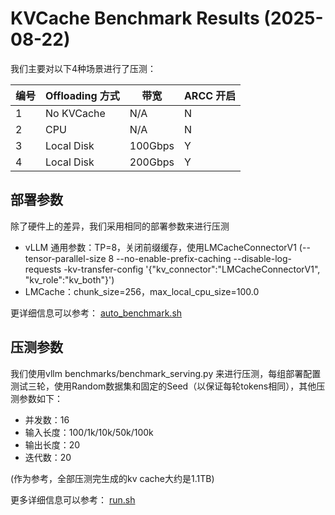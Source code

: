 # KVCache Benchmark Results (2025-08-22)

我们主要对以下4种场景进行了压测：

| 编号| Offloading 方式 |  带宽  |     ARCC 开启     |
| --- | ----------- | ----- | -------------------- |
| 1  |   No KVCache |  N/A          |       N      |
| 2  |   CPU        |  N/A          |       N      |
| 3  |   Local Disk |  100Gbps      |       Y      |
| 4  |   Local Disk |  200Gbps      |       Y      |

## 部署参数

除了硬件上的差异，我们采用相同的部署参数来进行压测

- vLLM 通用参数：TP=8，关闭前缀缓存，使用LMCacheConnectorV1 (--tensor-parallel-size 8 --no-enable-prefix-caching --disable-log-requests -kv-transfer-config '{\"kv_connector\":\"LMCacheConnectorV1\", \"kv_role\":\"kv_both\"}')
- LMCache：chunk_size=256，max_local_cpu_size=100.0 

更详细信息可以参考： [auto_benchmark.sh](../tools/auto_benchmark.sh)

## 压测参数

我们使用vllm benchmarks/benchmark_serving.py 来进行压测，每组部署配置测试三轮，使用Random数据集和固定的Seed（以保证每轮tokens相同），其他压测参数如下：

- 并发数：16
- 输入长度：100/1k/10k/50k/100k
- 输出长度：20
- 迭代数：20

(作为参考，全部压测完生成的kv cache大约是1.1TB)

更多详细信息可以参考： [run.sh](../tools/run.sh)